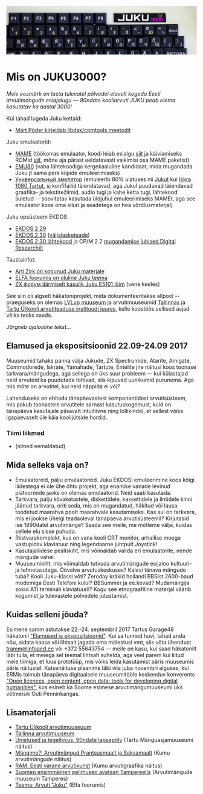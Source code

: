 ![JUKU3000](https://raw.githubusercontent.com/infoaed/juku3000/master/images/juku3000.jpg)
# Mis on JUKU3000?

*Meie eesmärk on lasta tulevatel põlvedel elavalt kogeda Eesti arvutimängude esiajalugu — 90ndate kooliarvuti JUKU peab olema kasutatav ka aastal 3000!*

Kui tahad lugeda Juku kettaid:

* [Märt Põder kirjeldab libdsk/cpmtools meetodit](/docs/kettad.md)

Juku emulaatorid:

* [MAME](http://adb.arcadeitalia.net/dettaglio_mame.php?game_name=juku) (töökorras emulaator, koodi leiab esialgu [siit](https://github.com/boamaod/mame) ja käiviamiseks ROMid [siit](mameroms), mõne aja pärast eeldatavasti vaikimisi osa MAME paketist)
* [EMU80](https://github.com/vpyk/emu80v4) (vaba lähtekoodiga kergekaaluline kandidaat, mida mugandada Juku jt sama pere kiipide emuleerimiseks)
* [Универсальный эмулятор](http://bashkiria-2m.narod.ru/index/fajly/0-11) (emuleerib 80% ulatuses nii [Jukut](https://et.wikipedia.org/wiki/Juku_(arvuti)) kui [Iskra 1080 Tartut](https://et.wikipedia.org/wiki/Tartu_(arvuti)), sj konfifailid täiendatavad, aga Jukul puuduvad täiendavad graafika- ja tekstirežiimid, audio tugi ja kahe ketta tugi, lähtekood suletud -- soovitatav kasutada üldjuhul emuleerimiseks MAMEt, aga see emulaator koos oma siluri ja seadetega on hea võrdlusmaterjal)

Juku opsüsteem EKDOS:

* [EKDOS 2.29](https://p6drad-teel.net/~p6der/ekdos229.zip)
* [EKDOS 2.30](https://p6drad-teel.net/~p6der/ekdos230.zip) ([väljalasketeade](docs/ekdos230.txt))
* [EKDOS 2.30 lähtekood](src/EKDOS30.ASM) ja CP/M 2.2 [mugandamise juhised Digital Researchilt](http://www.gaby.de/cpm/manuals/archive/cpm22htm/ch6.htm)

Taustainfot:

* [Arti Zirk on kogunud Juku materjale](https://arti.ee/juku/)
* [ELFA foorumis on oluline Juku teema](https://www.elfafoorum.eu/forum/tehnikafoorumid/tark-ja-riistvara-foorum/64851-)
* [ZX форум äärmiselt kasulik Juku E5101 lõim](https://zx-pk.ru/threads/27298-juku-e5101.html) (vene keeles)

See siin oli algselt häkatoniprojekt, mida dokumenteeritakse allpool -- praeguseks on olemas [LVLup muuseum](https://et.wikipedia.org/wiki/LVLup) ja arvutimuuseumid [Tallinnas](https://et.wikipedia.org/wiki/Arvutimuuseum) ja [Tartu Ülikooli arvutiteaduse instituudi juures](https://et.wikipedia.org/wiki/Tartu_%C3%9Clikooli_arvutimuuseum), kelle koostöös sellised asjad võiks teoks saada.

_Järgneb ajalooline tekst..._

## Elamused ja ekspositsioonid 22.09-24.09 2017

Muuseumid tahaks panna välja Jukude, ZX Spectrumide, Atarite, Amigate, Commodorede, Iskrate, Yamahade, Tartute, Entelite jne näitusi koos toonase tarkvara/mängudega, aga sellega on üks suur probleem — kui külastajad neid arvuteid ka puudutada tohivad, siis kipuvad uunikumid purunema. Aga mis mõte on arvutitel, kui neid näppida ei või?

Lahenduseks on ehitada tänapäevastest komponentidest arvutisüsteem, mis pakub toonastele arvutitele sarnast kasutuskogemust, kuid on tänapäeva kasutajale piisavalt intuitiivne ning lollikindel, et sellest võiks igapäevaselt üle käia koolijütside hordid.

### Tiimi liikmed

* (nimed eemaldatud)

## Mida selleks vaja on?

* Emulaatoreid, palju emulaatoreid. Juku EKDOSi emuleerimine koos kõigi liidestega ei ole ühe õhtu projekt, aga enamike vanade levinud platvormide jaoks on olemas emulaatorid. Neid saab kasutada.
* Tarkvara, palju kõvaketastele, diskettidele, kassettidele ja lintidele kinni jäänud tarkvara, eriti seda, mis on mugandatud, häkitud või lausa toodetud maarahva poolt maarahvale kasutamiseks. Kas sul on tarkvara, mis ei jookse ühelgi teadaoleval tänapäeva arvutisüsteemil? Kirjutasid ise 1990datel arvutimänge? Saada see meile, me mõtleme välja, kuidas sellele elu sisse puhuda.
* Riistvarakomplekt, kus on vana kooli CRT monitor, arhailise moega vastupidav klaviatuur ning legendaarne juhtpult Joystick!
* Kasutajaliidese pealiskiht, mis võimaldab valida eri emulaatorite, nende mängude vahel.
* Muuseumikiht, mis võimaldab tutvuda arvutimängude esijaloo kultuuri- ja tehnotasutaga. Öövalve arvutuskeskuses? Kalevi tänava mängude tuba? Kooli Juku-klassi võti? Zeroday kräkid hollandi BBSist 2600-baud modemiga Eesti Telefoni kulul? BBSummer ja ee.kevad? Mudamängija sokid ATI terminali klaviatuuril? Kogu see etnograafiline materjal väärib kogumist ja tulevastele põlvedele jutustamist.

## Kuidas selleni jõuda?

Esimene samm astutakse 22.-24. septembril 2017 Tartus Garage48 häkatonil ["Elamused ja ekspositsioonid"](http://garage48.org/events/garage48-elamused-ja-ekspositsioonid). Kui sa tunned huvi, tahad anda nõu, aidata kaasa või lihtsalt jagada oma mälestusi vmt, siis võta ühendust tramm@infoaed.ee või +372 55643754 — meile on kasu, kui saad häkatonilt läbi tulla, et meiega sel teemal lihtsalt suhelda, aga veel parem kui liitud meie tiimiga, et luua prototüüp, mis võiks leida kasutamist päris muuseumis päris näitustel. Katsenäituse plaanime läbi viia juba novembri alguses, kui ERMis toimub tänapäeva digitaalsele muuseumitööle keskenduv konverents ["Open licences, open content, open data: tools for developing digital humanities"](http://dh.org.ee/category/events/dhe2017/), kus esineb ka Soome esimese arvutimängumuuseumi üks võtmeisik Outi Penninkangas.

## Lisamaterjali

* [Tartu Ülikooli arvutimuuseuum](http://arvutimuuseum.ut.ee/)
* [Tallinna arvutimuuseum](http://arvutimuuseum.ee/)
* [Unistused ja tegelikkus. 90ndate lapsepõlv](http://www.mm.ee/naitused/naitus-unistused-ja-tegelikkus-90ndate-lapsepolv) (Tartu Mänguasjamuuseumi näitus)
* [Mängime?! Arvutimängud Prantsusmaalt ja Saksamaalt](https://kumu.ekm.ee/arhiiv/naitused-2013/mangime-arvutimangud-prantsusmaalt-ja-saksamaalt/) (Kumu arvutimängude näitus)
* [RAM. Eesti varane arvutikunst](https://kumu.ekm.ee/syndmus/ram-eesti-varane-arvutikunst/) (Kumu arvutigraafika näitus)
* [Suomen ensimmäinen pelimuseo avataan Tampereella](https://yle.fi/uutiset/3-9354287) (Arvutimängude muuseum Tamperes)
* [Teema: Arvuti "Juku"](http://www.elfafoorum.ee/threads/63332-Arvuti-quot-Juku-quot) (Elfa foorumis)
